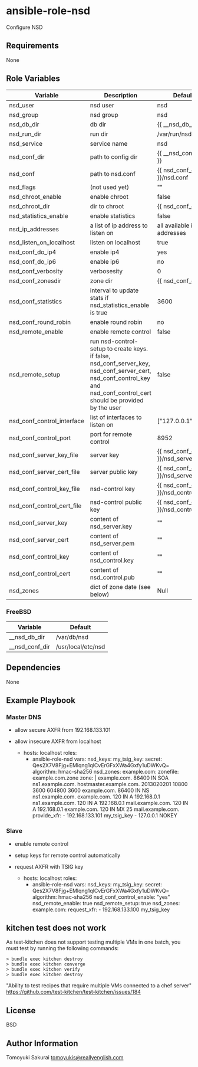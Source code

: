 ansible-role-nsd
=====================

Configure NSD

Requirements
------------

None

Role Variables
--------------

| Variable | Description | Default |
|----------|-------------|---------|
| nsd\_user | nsd user | nsd |
| nsd\_group | nsd group | nsd |
| nsd\_db\_dir | db dir | {{ \_\_nsd\_db\_dir }} |
| nsd\_run\_dir | run dir | /var/run/nsd |
| nsd\_service | service name | nsd |
| nsd\_conf\_dir | path to config dir | {{ \_\_nsd\_conf\_dir }} |
| nsd\_conf | path to nsd.conf | {{ nsd\_conf\_dir }}/nsd.conf |
| nsd\_flags | (not used yet) | "" |
| nsd\_chroot\_enable | enable chroot | false |
| nsd\_chroot\_dir | dir to chroot | {{ nsd\_conf\_dir }} |
| nsd\_statistics\_enable | enable statistics | false |
| nsd\_ip\_addresses | a list of ip address to listen on | all available ip addresses |
| nsd\_listen\_on\_localhost | listen on localhost | true |
| nsd\_conf\_do\_ip4 | enable ip4 | yes |
| nsd\_conf\_do\_ip6 | enable ip6 | no |
| nsd\_conf\_verbosity | verbosesity | 0 |
| nsd\_conf\_zonesdir | zone dir | {{ nsd\_conf\_dir }} |
| nsd\_conf\_statistics | interval to update stats if nsd\_statistics\_enable is true | 3600 |
| nsd\_conf\_round\_robin | enable round robin | no |
| nsd\_remote\_enable | enable remote control | false |
| nsd\_remote\_setup | run nsd-control-setup to create keys. if false, nsd\_conf\_server\_key, nsd\_conf\_server\_cert, nsd\_conf\_control\_key and nsd\_conf\_control\_cert should be provided by the user | false |
| nsd\_conf\_control\_interface | list of interfaces to listen on | ["127.0.0.1"] |
| nsd\_conf\_control\_port | port for remote control | 8952 |
| nsd\_conf\_server\_key\_file | server key | {{ nsd\_conf\_dir }}/nsd\_server.key |
| nsd\_conf\_server\_cert\_file | server public key | {{ nsd\_conf\_dir }}/nsd\_server.pem |
| nsd\_conf\_control\_key\_file | nsd-control key | {{ nsd\_conf\_dir }}/nsd\_control.key |
| nsd\_conf\_control\_cert\_file | nsd-control public key | {{ nsd\_conf\_dir }}/nsd\_control.pem |
| nsd\_conf\_server\_key | content of nsd\_server.key | "" |
| nsd\_conf\_server\_cert | content of nsd\_server.pem | "" |
| nsd\_conf\_control\_key | content of nsd\_control.key | "" |
| nsd\_conf\_control\_cert | content of nsd\_control.pub | "" |
| nsd\_zones | dict of zone date (see below) | Null |

### FreeBSD

| Variable |  Default |
|----------|----------|
| \_\_nsd\_db\_dir | /var/db/nsd |
| \_\_nsd\_conf\_dir | /usr/local/etc/nsd |

Dependencies
------------

None

Example Playbook
----------------

### Master DNS

* allow secure AXFR from 192.168.133.101
* allow insecure AXFR from localhost

  - hosts: localhost
    roles:
      - ansible-role-nsd
    vars:
      nsd_keys:
        my_tsig_key:
          secret: Qes2X7V8Fjg+EMlqng1qlCvErGFxXWa4Gxfy1uDWKvQ=
          algorithm: hmac-sha256
      nsd_zones:
        example.com:
          zonefile: example.com.zone
          zone: |
            example.com. 86400 IN SOA ns1.example.com. hostmaster.example.com. 2013020201 10800 3600 604800 3600
            example.com. 86400 IN NS ns1.example.com.
            example.com. 120 IN A 192.168.0.1
            ns1.example.com. 120 IN A 192.168.0.1
            mail.example.com. 120 IN A 192.168.0.1
            example.com. 120 IN MX 25 mail.example.com.
          provide_xfr:
            - 192.168.133.101 my_tsig_key
            - 127.0.0.1 NOKEY

### Slave

* enable remote control
* setup keys for remote control automatically
* request AXFR with TSIG key

  - hosts: localhost
    roles:
      - ansible-role-nsd
    vars:
      nsd_keys:
        my_tsig_key:
          secret: Qes2X7V8Fjg+EMlqng1qlCvErGFxXWa4Gxfy1uDWKvQ=
          algorithm: hmac-sha256
      nsd_conf_control_enable: "yes"
      nsd_remote_enable: true
      nsd_remote_setup: true
      nsd_zones:
        example.com:
          request_xfr:
            - 192.168.133.100 my_tsig_key

kitchen test does not work
--------------------------

As test-kitchen does not support testing multiple VMs in one batch, you must
test by running the following commands:

    > bundle exec kitchen destroy
    > bundle exec kitchen converge
    > bundle exec kitchen verify
    > bundle exec kitchen destroy

"Ability to test recipes that require multiple VMs connected to a chef server"
https://github.com/test-kitchen/test-kitchen/issues/184

License
-------

BSD

Author Information
------------------

Tomoyuki Sakurai <tomoyukis@reallyenglish.com>
